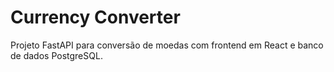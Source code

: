 # Currency Converter

Projeto FastAPI para conversão de moedas com frontend em React e banco de dados PostgreSQL.
